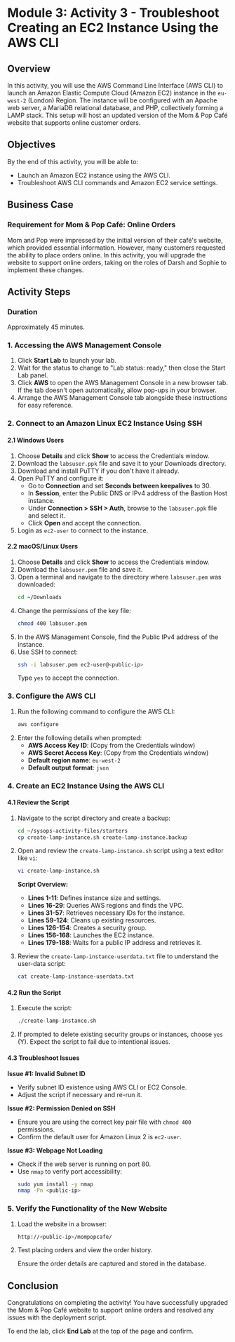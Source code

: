 # Module 3: Activity 3 - Troubleshoot Creating an EC2 Instance Using the AWS CLI

## Overview

In this activity, you will use the AWS Command Line Interface (AWS CLI) to launch an Amazon Elastic Compute Cloud (Amazon EC2) instance in the `eu-west-2` (London) Region. The instance will be configured with an Apache web server, a MariaDB relational database, and PHP, collectively forming a LAMP stack. This setup will host an updated version of the Mom & Pop Café website that supports online customer orders.

## Objectives

By the end of this activity, you will be able to:
- Launch an Amazon EC2 instance using the AWS CLI.
- Troubleshoot AWS CLI commands and Amazon EC2 service settings.

## Business Case

### Requirement for Mom & Pop Café: Online Orders

Mom and Pop were impressed by the initial version of their café's website, which provided essential information. However, many customers requested the ability to place orders online. In this activity, you will upgrade the website to support online orders, taking on the roles of Darsh and Sophie to implement these changes.

## Activity Steps

### Duration

Approximately 45 minutes.

### 1. Accessing the AWS Management Console

1. Click **Start Lab** to launch your lab.
2. Wait for the status to change to "Lab status: ready," then close the Start Lab panel.
3. Click **AWS** to open the AWS Management Console in a new browser tab. If the tab doesn't open automatically, allow pop-ups in your browser.
4. Arrange the AWS Management Console tab alongside these instructions for easy reference.

### 2. Connect to an Amazon Linux EC2 Instance Using SSH

#### 2.1 Windows Users

1. Choose **Details** and click **Show** to access the Credentials window.
2. Download the `labsuser.ppk` file and save it to your Downloads directory.
3. Download and install PuTTY if you don't have it already.
4. Open PuTTY and configure it:
   - Go to **Connection** and set **Seconds between keepalives** to 30.
   - In **Session**, enter the Public DNS or IPv4 address of the Bastion Host instance.
   - Under **Connection > SSH > Auth**, browse to the `labsuser.ppk` file and select it.
   - Click **Open** and accept the connection.
5. Login as `ec2-user` to connect to the instance.

#### 2.2 macOS/Linux Users

1. Choose **Details** and click **Show** to access the Credentials window.
2. Download the `labsuser.pem` file and save it.
3. Open a terminal and navigate to the directory where `labsuser.pem` was downloaded:
   ```sh
   cd ~/Downloads
   ```
4. Change the permissions of the key file:
   ```sh
   chmod 400 labsuser.pem
   ```
5. In the AWS Management Console, find the Public IPv4 address of the instance.
6. Use SSH to connect:
   ```sh
   ssh -i labsuser.pem ec2-user@<public-ip>
   ```
   Type `yes` to accept the connection.

### 3. Configure the AWS CLI

1. Run the following command to configure the AWS CLI:
   ```sh
   aws configure
   ```
2. Enter the following details when prompted:
   - **AWS Access Key ID**: (Copy from the Credentials window)
   - **AWS Secret Access Key**: (Copy from the Credentials window)
   - **Default region name**: `eu-west-2`
   - **Default output format**: `json`

### 4. Create an EC2 Instance Using the AWS CLI

#### 4.1 Review the Script

1. Navigate to the script directory and create a backup:
   ```sh
   cd ~/sysops-activity-files/starters
   cp create-lamp-instance.sh create-lamp-instance.backup
   ```
2. Open and review the `create-lamp-instance.sh` script using a text editor like `vi`:
   ```sh
   vi create-lamp-instance.sh
   ```

   **Script Overview:**
   - **Lines 1-11**: Defines instance size and settings.
   - **Lines 16-29**: Queries AWS regions and finds the VPC.
   - **Lines 31-57**: Retrieves necessary IDs for the instance.
   - **Lines 59-124**: Cleans up existing resources.
   - **Lines 126-154**: Creates a security group.
   - **Lines 156-168**: Launches the EC2 instance.
   - **Lines 179-188**: Waits for a public IP address and retrieves it.

3. Review the `create-lamp-instance-userdata.txt` file to understand the user-data script:
   ```sh
   cat create-lamp-instance-userdata.txt
   ```

#### 4.2 Run the Script

1. Execute the script:
   ```sh
   ./create-lamp-instance.sh
   ```
2. If prompted to delete existing security groups or instances, choose `yes` (Y). Expect the script to fail due to intentional issues.

#### 4.3 Troubleshoot Issues

**Issue #1: Invalid Subnet ID**

- Verify subnet ID existence using AWS CLI or EC2 Console.
- Adjust the script if necessary and re-run it.

**Issue #2: Permission Denied on SSH**

- Ensure you are using the correct key pair file with `chmod 400` permissions.
- Confirm the default user for Amazon Linux 2 is `ec2-user`.

**Issue #3: Webpage Not Loading**

- Check if the web server is running on port 80.
- Use `nmap` to verify port accessibility:
  ```sh
  sudo yum install -y nmap
  nmap -Pn <public-ip>
  ```

### 5. Verify the Functionality of the New Website

1. Load the website in a browser:
   ```sh
   http://<public-ip>/mompopcafe/
   ```
2. Test placing orders and view the order history.

   Ensure the order details are captured and stored in the database.

## Conclusion

Congratulations on completing the activity! You have successfully upgraded the Mom & Pop Café website to support online orders and resolved any issues with the deployment script.

To end the lab, click **End Lab** at the top of the page and confirm.